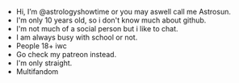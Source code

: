 - Hi, I’m @astrologyshowtime or you may aswell
  call me Astrosun.
- I'm only 10 years old, so i don't know
  much about github.
- I'm not much of a social person but i like
  to chat.
- I am always busy with school or not.
- People 18+ iwc
- Go check my patreon instead.
- I'm only straight.
- Multifandom
